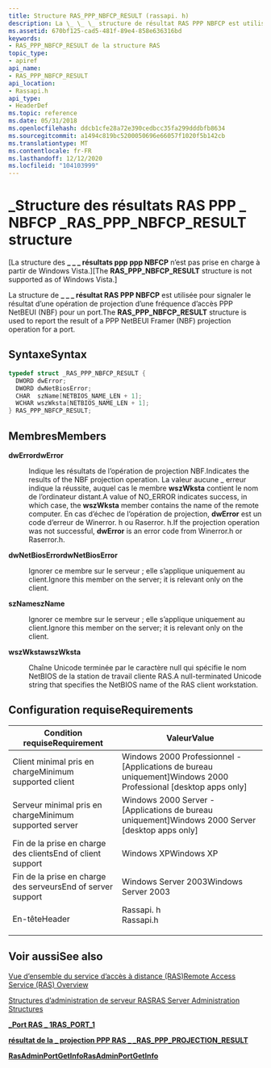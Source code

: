 ```yaml
---
title: Structure RAS_PPP_NBFCP_RESULT (rassapi. h)
description: La \_ \_ \_ structure de résultat RAS PPP NBFCP est utilisée pour signaler le résultat d’une opération de projection d’une fréquence d’accès PPP NetBEUI (NBF) pour un port.
ms.assetid: 670bf125-cad5-481f-89e4-858e636316bd
keywords:
- RAS_PPP_NBFCP_RESULT de la structure RAS
topic_type:
- apiref
api_name:
- RAS_PPP_NBFCP_RESULT
api_location:
- Rassapi.h
api_type:
- HeaderDef
ms.topic: reference
ms.date: 05/31/2018
ms.openlocfilehash: ddcb1cfe28a72e390cedbcc35fa299dddbfb8634
ms.sourcegitcommit: a1494c819bc5200050696e66057f1020f5b142cb
ms.translationtype: MT
ms.contentlocale: fr-FR
ms.lasthandoff: 12/12/2020
ms.locfileid: "104103999"
---
```

# <a name="ras_ppp_nbfcp_result-structure"></a><span data-ttu-id="a2bad-104">\_Structure des résultats RAS PPP \_ NBFCP \_</span><span class="sxs-lookup"><span data-stu-id="a2bad-104">RAS\_PPP\_NBFCP\_RESULT structure</span></span>

<span data-ttu-id="a2bad-105">\[La structure des **\_ \_ \_ résultats ppp ppp NBFCP** n’est pas prise en charge à partir de Windows Vista.\]</span><span class="sxs-lookup"><span data-stu-id="a2bad-105">\[The **RAS\_PPP\_NBFCP\_RESULT** structure is not supported as of Windows Vista.\]</span></span>

<span data-ttu-id="a2bad-106">La structure de **\_ \_ \_ résultat RAS PPP NBFCP** est utilisée pour signaler le résultat d’une opération de projection d’une fréquence d’accès PPP NetBEUI (NBF) pour un port.</span><span class="sxs-lookup"><span data-stu-id="a2bad-106">The **RAS\_PPP\_NBFCP\_RESULT** structure is used to report the result of a PPP NetBEUI Framer (NBF) projection operation for a port.</span></span>

## <a name="syntax"></a><span data-ttu-id="a2bad-107">Syntaxe</span><span class="sxs-lookup"><span data-stu-id="a2bad-107">Syntax</span></span>


```C++
typedef struct _RAS_PPP_NBFCP_RESULT {
  DWORD dwError;
  DWORD dwNetBiosError;
  CHAR  szName[NETBIOS_NAME_LEN + 1];
  WCHAR wszWksta[NETBIOS_NAME_LEN + 1];
} RAS_PPP_NBFCP_RESULT;
```



## <a name="members"></a><span data-ttu-id="a2bad-108">Membres</span><span class="sxs-lookup"><span data-stu-id="a2bad-108">Members</span></span>

<dl> <dt>

<span data-ttu-id="a2bad-109">**dwError**</span><span class="sxs-lookup"><span data-stu-id="a2bad-109">**dwError**</span></span>
</dt> <dd>

<span data-ttu-id="a2bad-110">Indique les résultats de l’opération de projection NBF.</span><span class="sxs-lookup"><span data-stu-id="a2bad-110">Indicates the results of the NBF projection operation.</span></span> <span data-ttu-id="a2bad-111">La valeur aucune \_ erreur indique la réussite, auquel cas le membre **wszWksta** contient le nom de l’ordinateur distant.</span><span class="sxs-lookup"><span data-stu-id="a2bad-111">A value of NO\_ERROR indicates success, in which case, the **wszWksta** member contains the name of the remote computer.</span></span> <span data-ttu-id="a2bad-112">En cas d’échec de l’opération de projection, **dwError** est un code d’erreur de Winerror. h ou Raserror. h.</span><span class="sxs-lookup"><span data-stu-id="a2bad-112">If the projection operation was not successful, **dwError** is an error code from Winerror.h or Raserror.h.</span></span>

</dd> <dt>

<span data-ttu-id="a2bad-113">**dwNetBiosError**</span><span class="sxs-lookup"><span data-stu-id="a2bad-113">**dwNetBiosError**</span></span>
</dt> <dd>

<span data-ttu-id="a2bad-114">Ignorer ce membre sur le serveur ; elle s’applique uniquement au client.</span><span class="sxs-lookup"><span data-stu-id="a2bad-114">Ignore this member on the server; it is relevant only on the client.</span></span>

</dd> <dt>

<span data-ttu-id="a2bad-115">**szName**</span><span class="sxs-lookup"><span data-stu-id="a2bad-115">**szName**</span></span>
</dt> <dd>

<span data-ttu-id="a2bad-116">Ignorer ce membre sur le serveur ; elle s’applique uniquement au client.</span><span class="sxs-lookup"><span data-stu-id="a2bad-116">Ignore this member on the server; it is relevant only on the client.</span></span>

</dd> <dt>

<span data-ttu-id="a2bad-117">**wszWksta**</span><span class="sxs-lookup"><span data-stu-id="a2bad-117">**wszWksta**</span></span>
</dt> <dd>

<span data-ttu-id="a2bad-118">Chaîne Unicode terminée par le caractère null qui spécifie le nom NetBIOS de la station de travail cliente RAS.</span><span class="sxs-lookup"><span data-stu-id="a2bad-118">A null-terminated Unicode string that specifies the NetBIOS name of the RAS client workstation.</span></span>

</dd> </dl>

## <a name="requirements"></a><span data-ttu-id="a2bad-119">Configuration requise</span><span class="sxs-lookup"><span data-stu-id="a2bad-119">Requirements</span></span>



| <span data-ttu-id="a2bad-120">Condition requise</span><span class="sxs-lookup"><span data-stu-id="a2bad-120">Requirement</span></span> | <span data-ttu-id="a2bad-121">Valeur</span><span class="sxs-lookup"><span data-stu-id="a2bad-121">Value</span></span> |
|-------------------------------------|--------------------------------------------------------------------------------------|
| <span data-ttu-id="a2bad-122">Client minimal pris en charge</span><span class="sxs-lookup"><span data-stu-id="a2bad-122">Minimum supported client</span></span><br/> | <span data-ttu-id="a2bad-123">Windows 2000 Professionnel - \[Applications de bureau uniquement\]</span><span class="sxs-lookup"><span data-stu-id="a2bad-123">Windows 2000 Professional \[desktop apps only\]</span></span><br/>                           |
| <span data-ttu-id="a2bad-124">Serveur minimal pris en charge</span><span class="sxs-lookup"><span data-stu-id="a2bad-124">Minimum supported server</span></span><br/> | <span data-ttu-id="a2bad-125">Windows 2000 Server - \[Applications de bureau uniquement\]</span><span class="sxs-lookup"><span data-stu-id="a2bad-125">Windows 2000 Server \[desktop apps only\]</span></span><br/>                                 |
| <span data-ttu-id="a2bad-126">Fin de la prise en charge des clients</span><span class="sxs-lookup"><span data-stu-id="a2bad-126">End of client support</span></span><br/>    | <span data-ttu-id="a2bad-127">Windows XP</span><span class="sxs-lookup"><span data-stu-id="a2bad-127">Windows XP</span></span><br/>                                                                |
| <span data-ttu-id="a2bad-128">Fin de la prise en charge des serveurs</span><span class="sxs-lookup"><span data-stu-id="a2bad-128">End of server support</span></span><br/>    | <span data-ttu-id="a2bad-129">Windows Server 2003</span><span class="sxs-lookup"><span data-stu-id="a2bad-129">Windows Server 2003</span></span><br/>                                                       |
| <span data-ttu-id="a2bad-130">En-tête</span><span class="sxs-lookup"><span data-stu-id="a2bad-130">Header</span></span><br/>                   | <dl> <span data-ttu-id="a2bad-131"><dt>Rassapi. h</dt></span><span class="sxs-lookup"><span data-stu-id="a2bad-131"><dt>Rassapi.h</dt></span></span> </dl> |



## <a name="see-also"></a><span data-ttu-id="a2bad-132">Voir aussi</span><span class="sxs-lookup"><span data-stu-id="a2bad-132">See also</span></span>

<dl> <dt>

[<span data-ttu-id="a2bad-133">Vue d’ensemble du service d’accès à distance (RAS)</span><span class="sxs-lookup"><span data-stu-id="a2bad-133">Remote Access Service (RAS) Overview</span></span>](about-remote-access-service.md)
</dt> <dt>

[<span data-ttu-id="a2bad-134">Structures d’administration de serveur RAS</span><span class="sxs-lookup"><span data-stu-id="a2bad-134">RAS Server Administration Structures</span></span>](ras-server-administration-structures.md)
</dt> <dt>

[<span data-ttu-id="a2bad-135">**\_Port RAS \_ 1**</span><span class="sxs-lookup"><span data-stu-id="a2bad-135">**RAS\_PORT\_1**</span></span>](ras-port-1-str.md)
</dt> <dt>

[<span data-ttu-id="a2bad-136">**résultat de la \_ projection PPP RAS \_ \_**</span><span class="sxs-lookup"><span data-stu-id="a2bad-136">**RAS\_PPP\_PROJECTION\_RESULT**</span></span>](ras-ppp-projection-result-str.md)
</dt> <dt>

[<span data-ttu-id="a2bad-137">**RasAdminPortGetInfo**</span><span class="sxs-lookup"><span data-stu-id="a2bad-137">**RasAdminPortGetInfo**</span></span>](rasadminportgetinfo.md)
</dt> </dl>

 

 





